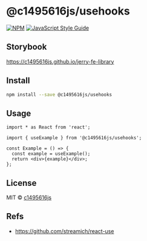 # @c1495616js/usehooks

[![NPM](https://img.shields.io/npm/v/@c1495616js/myhooks.svg)](https://www.npmjs.com/package/@c1495616js/myhooks) [![JavaScript Style Guide](https://img.shields.io/badge/code_style-standard-brightgreen.svg)](https://standardjs.com)

## Storybook

https://c1495616js.github.io/jerry-fe-library

## Install

```bash
npm install --save @c1495616js/usehooks
```

## Usage

```tsx
import * as React from 'react';

import { useExample } from '@c1495616js/usehooks';

const Example = () => {
  const example = useExample();
  return <div>{example}</div>;
};
```

## License

MIT © [c1495616js](https://github.com/c1495616js)

## Refs

- https://github.com/streamich/react-use
